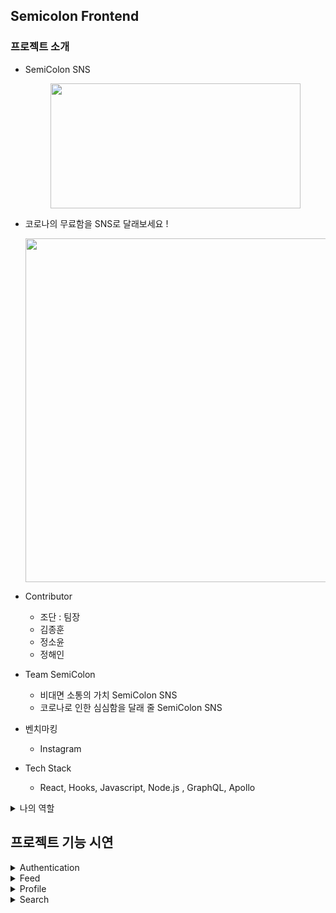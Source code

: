 ## Semicolon Frontend

### 프로젝트 소개

- SemiColon SNS

  <p align="center">
  <img src="https://user-images.githubusercontent.com/31474272/138540257-9060f61e-8e91-4d1a-a4a3-416a7335a9c5.png" width="400" height="200">
  </p>

- 코로나의 무료함을 SNS로 달래보세요 !

    <p align="center">
  <img src="https://user-images.githubusercontent.com/31474272/138479295-ce57f65c-d2f1-4e6a-89c1-9167f9bedac5.png" width="650" height="550">
  </p>

- Contributor

  - 조단 : 팀장
  - 김종훈
  - 정소윤
  - 정해인

- Team SemiColon

  - 비대면 소통의 가치 SemiColon SNS
  - 코로나로 인한 심심함을 달래 줄 SemiColon SNS

- 벤치마킹

  - Instagram

- Tech Stack

  - React, Hooks, Javascript, Node.js , GraphQL, Apollo

<details>
<summary>나의 역할</summary>

- Role: 팀원
- Position: Front-End
- Works:

1. Authentication

   - 로그인
   - 로그아웃
   - 회원가입

2. Feed

   - 팔로우 한 사람들에게 게시글 노출
   - 날씨, 코로나 API를 이용하여 기능 정보 추가
   - Feed 관리 기능
     - 게시글 관리 (게시글 좋아요, 슬라이드, 게시글 수정 및 삭제 기능)
     - 댓글 기능 (댓글 좋아요, 댓글 작성 및 삭제 기능)
     - 모달 (게시글 자세히 보기)
     - HashTag

3. Profile

   - 팔로우, 언팔로우 기능
   - 프로필 정보 노출
   - 프로필 수정 기능

4. Search
   - 유저 검색
   - 태그 검색
   - 장소 검색

</details>

## 프로젝트 기능 시연

<details>
<summary>Authentication</summary>

- 로그인 기능

  ![로그인](https://user-images.githubusercontent.com/31474272/138476656-f0d22733-65dd-4de4-aa4c-bdcfc6789c58.gif)

- 회원가입 기능

  ![회원가입](https://user-images.githubusercontent.com/31474272/138477140-d2e84e00-b61f-4726-9b9b-c5267382e154.gif)

</details>

<details>
<summary>Feed</summary>

- Header에 Covid, Wheater 정보

  ![Header에 Covid, Weather 정보](https://user-images.githubusercontent.com/31474272/138459330-d20055e0-15ca-4601-8cd5-1dcecd8953b7.gif)

- 게시글 좋아요 기능

  ![게시글 좋아요](https://user-images.githubusercontent.com/31474272/138459636-32ee04c4-d6d9-4de8-b2c4-74c4b6252362.gif)

- 게시글 제목 수정

  ![게시글 제목 수정](https://user-images.githubusercontent.com/31474272/138465191-47b8531e-b697-48a8-bc3d-4545a79e32d3.gif)

- 모달창과 댓글 및 삭제

  ![모달과 댓글 및 삭제](https://user-images.githubusercontent.com/31474272/138460259-47c17444-e2c5-4793-ad79-447d952237a9.gif)

- 팔로우 한 사람만 게시글 노출

  ![팔로우 한 사람만 게시글 노출](https://user-images.githubusercontent.com/31474272/138460510-8548e66c-645a-4176-bb10-16c3900c0085.gif)

</details>

<details>
<summary>Profile</summary>

- 프로필 수정

  ![프로필 수정](https://user-images.githubusercontent.com/31474272/138464764-5302584e-bcbc-43e7-9ae5-d416196a1dbe.gif)

- 프로필 팔로우

  ![프로필 팔로우](https://user-images.githubusercontent.com/31474272/138464780-40985435-616a-4d32-837b-13bfbf77aa32.gif)

- 게시글 자세히 보기 및 프로필 가기

  ![게시글 자세히 보기 및 프로필 가기](https://user-images.githubusercontent.com/31474272/138465052-444c6ce5-2dc0-4be3-9412-d4207bde1301.gif)

</details>

<details>
<summary>Search</summary>

- 해쉬태그 검색

  ![해쉬태그 검색](https://user-images.githubusercontent.com/31474272/138466335-7885de60-a503-458c-a9b9-2f1b141e5e9c.gif)

- 게시물

  ![랜덤 게시물](https://user-images.githubusercontent.com/31474272/138466354-8a25e743-4e5e-4772-9697-41aa456f209d.gif)

</details>
